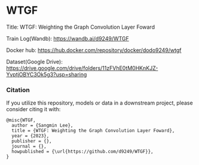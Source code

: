 # WTGF

Title: WTGF: Weighting the Graph Convolution Layer Foward

Train Log(Wandb): https://wandb.ai/d9249/WTGF

Docker hub: https://hub.docker.com/repository/docker/dodo9249/wtgf

Dataset(Google Drive): https://drive.google.com/drive/folders/11zFVhE0tM0HKnKJZ-YvptjOBYC3Ok5g3?usp=sharing

### Citation

If you utilize this repository, models or data in a downstream project, please consider citing it with:

```
@misc{WTGF,
  author = {Sangmin Lee},
  title = {WTGF: Weighting the Graph Convolution Layer Foward},
  year = {2023},
  publisher = {},
  journal = {},
  howpublished = {\url{https://github.com/d9249/WTGF}},
}
```
